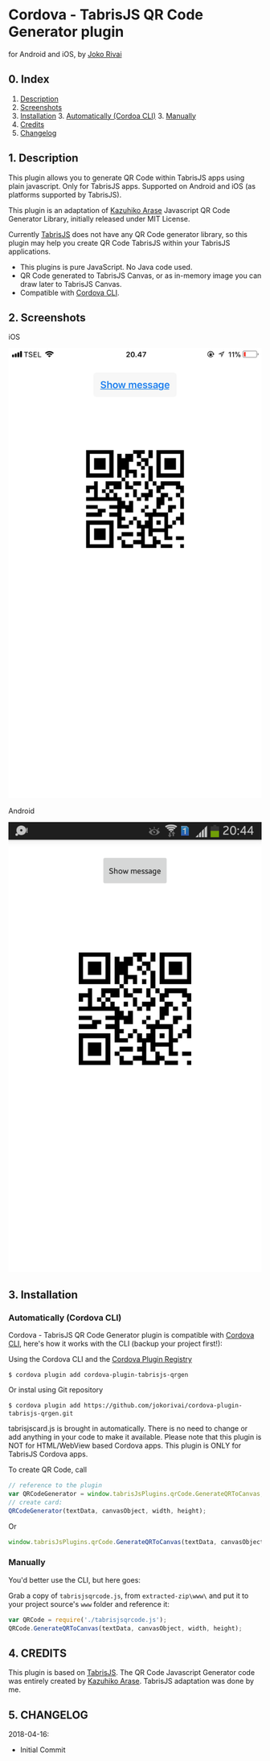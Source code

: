 # Cordova - TabrisJS QR Code Generator plugin

for Android and iOS, by [Joko Rivai](https://github.com/jokorivai)


## 0. Index

1. [Description](#1-description)
2. [Screenshots](#2-screenshots)
3. [Installation](#3-installation)
	3. [Automatically (Cordoa CLI)](#automatically-cordova-cli)
	3. [Manually](#manually)
4. [Credits](#5-credits)
5. [Changelog](#6-changelog)

## 1. Description

This plugin allows you to generate QR Code within TabrisJS apps using plain javascript. Only for TabrisJS apps. Supported on Android and iOS (as platforms supported by TabrisJS).

This plugin is an adaptation of [Kazuhiko Arase](http://www.d-project.com/) Javascript QR Code Generator Library, initially released under MIT License.

Currently [TabrisJS](https://tabrisjs.com/) does not have any QR Code generator library, so this plugin may help you create QR Code TabrisJS within your TabrisJS applications.

* This plugins is pure JavaScript. No Java code used.
* QR Code generated to TabrisJS Canvas, or as in-memory image you can draw later to TabrisJS Canvas.
* Compatible with [Cordova CLI](https://cordova.apache.org/docs/en/latest/reference/cordova-cli/index.html).

## 2. Screenshots

iOS

![ScreenShot2](screenshots/MI_20161011_160630.jpg)


Android

![ScreenShot1](screenshots/MI_20161011_160604.png)



## 3. Installation

### Automatically (Cordova CLI)
Cordova - TabrisJS QR Code Generator plugin is compatible with [Cordova CLI](https://cordova.apache.org/docs/en/latest/reference/cordova-cli/index.html), here's how it works with the CLI (backup your project first!):

Using the Cordova CLI and the [Cordova Plugin Registry](http://plugins.cordova.io)
```
$ cordova plugin add cordova-plugin-tabrisjs-qrgen
```

Or instal using Git repository
```
$ cordova plugin add https://github.com/jokorivai/cordova-plugin-tabrisjs-qrgen.git
```

tabrisjscard.js is brought in automatically. There is no need to change or add anything in your code to make it available.
Please note that this plugin is NOT for HTML/WebView based Cordova apps. This plugin is ONLY for TabrisJS Cordova apps.

To create QR Code, call
```js
// reference to the plugin
var QRCodeGenerator = window.tabrisJsPlugins.qrCode.GenerateQRToCanvas;
// create card:
QRCodeGenerator(textData, canvasObject, width, height);
```

Or
```js
window.tabrisJsPlugins.qrCode.GenerateQRToCanvas(textData, canvasObject, width, height);
```

### Manually
You'd better use the CLI, but here goes:

Grab a copy of `tabrisjsqrcode.js`, from `extracted-zip\www\` and put it to your project source's `www` folder and reference it:
```js
var QRCode = require('./tabrisjsqrcode.js');
QRCode.GenerateQRToCanvas(textData, canvasObject, width, height);
```

## 4. CREDITS

This plugin is based on [TabrisJS](http://tabrisjs.com).
The QR Code Javascript Generator code was entirely created by [Kazuhiko Arase](http://www.d-project.com/).
TabrisJS adaptation was done by me.


## 5. CHANGELOG

2018-04-16: 
  * Initial Commit